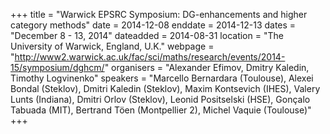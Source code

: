 +++
title = "Warwick EPSRC Symposium: DG-enhancements and higher category methods"
date = 2014-12-08
enddate = 2014-12-13
dates = "December 8 - 13, 2014"
dateadded = 2014-08-31
location = "The University of Warwick, England, U.K."
webpage = "http://www2.warwick.ac.uk/fac/sci/maths/research/events/2014-15/symposium/dghcm/"
organisers = "Alexander Efimov, Dmitry Kaledin, Timothy Logvinenko"
speakers = "Marcello Bernardara (Toulouse), Alexei Bondal (Steklov), Dmitri Kaledin (Steklov), Maxim Kontsevich (IHES), Valery Lunts (Indiana), Dmitri Orlov (Steklov), Leonid Positselski (HSE), Gonçalo Tabuada (MIT), Bertrand Töen (Montpellier 2), Michel Vaquie (Toulouse)"
+++

